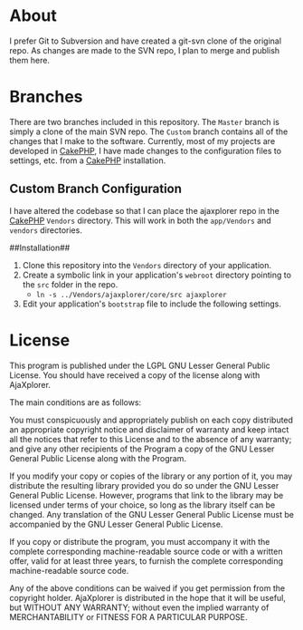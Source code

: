 About
=====

I prefer Git to Subversion and have created a git-svn clone of the original repo. As changes are made to the SVN repo, I plan to merge and publish them here.

Branches
========

There are two branches included in this repository. The `Master` branch is simply a clone of the main SVN repo. The `Custom` branch contains all of the changes that I make to the software. Currently, most of my projects are developed in [CakePHP](http://cakephp.org), I have made changes to the configuration files to settings, etc. from a [CakePHP](http://cakephp.org) installation.

Custom Branch Configuration
---------------------------

I have altered the codebase so that I can place the ajaxplorer repo in the [CakePHP](http://cakephp.org) `Vendors` directory. This will work in both the `app/Vendors` and `vendors` directories.

##Installation##

1. Clone this repository into the `Vendors` directory of your application.
2. Create a symbolic link in your application's `webroot` directory pointing to the `src` folder in the repo.
	- `ln -s ../Vendors/ajaxplorer/core/src ajaxplorer`
3. Edit your application's `bootstrap` file to include the following settings.



License
=======

This program is published under the LGPL GNU Lesser General Public License. You should have received a copy of the license along with AjaXplorer.

The main conditions are as follows:

You must conspicuously and appropriately publish on each copy distributed an appropriate copyright notice and disclaimer of warranty and keep intact all the notices that refer to this License and to the absence of any warranty; and give any other recipients of the Program a copy of the GNU Lesser General Public License along with the Program.

If you modify your copy or copies of the library or any portion of it, you may distribute the resulting library provided you do so under the GNU Lesser General Public License. However, programs that link to the library may be licensed under terms of your choice, so long as the library itself can be changed. Any translation of the GNU Lesser General Public License must be accompanied by the GNU Lesser General Public License.

If you copy or distribute the program, you must accompany it with the complete corresponding machine-readable source code or with a written offer, valid for at least three years, to furnish the complete corresponding machine-readable source code.

Any of the above conditions can be waived if you get permission from the copyright holder. AjaXplorer is distributed in the hope that it will be useful, but WITHOUT ANY WARRANTY; without even the implied warranty of MERCHANTABILITY or FITNESS FOR A PARTICULAR PURPOSE.